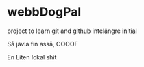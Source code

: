 # webbDogPal
project to learn git and github
intelängre initial

Så jävla fin asså, OOOOF


En Liten lokal shit